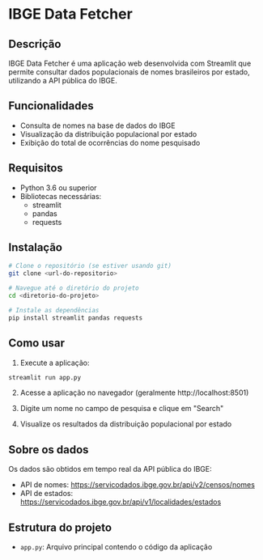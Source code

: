 # IBGE Data Fetcher

## Descrição
IBGE Data Fetcher é uma aplicação web desenvolvida com Streamlit que permite consultar dados populacionais de nomes brasileiros por estado, utilizando a API pública do IBGE.

## Funcionalidades
- Consulta de nomes na base de dados do IBGE
- Visualização da distribuição populacional por estado
- Exibição do total de ocorrências do nome pesquisado

## Requisitos
- Python 3.6 ou superior
- Bibliotecas necessárias:
  - streamlit
  - pandas
  - requests

## Instalação

```bash
# Clone o repositório (se estiver usando git)
git clone <url-do-repositorio>

# Navegue até o diretório do projeto
cd <diretorio-do-projeto>

# Instale as dependências
pip install streamlit pandas requests
```

## Como usar

1. Execute a aplicação:
```bash
streamlit run app.py
```

2. Acesse a aplicação no navegador (geralmente http://localhost:8501)

3. Digite um nome no campo de pesquisa e clique em "Search"

4. Visualize os resultados da distribuição populacional por estado

## Sobre os dados
Os dados são obtidos em tempo real da API pública do IBGE:
- API de nomes: https://servicodados.ibge.gov.br/api/v2/censos/nomes
- API de estados: https://servicodados.ibge.gov.br/api/v1/localidades/estados

## Estrutura do projeto
- `app.py`: Arquivo principal contendo o código da aplicação
